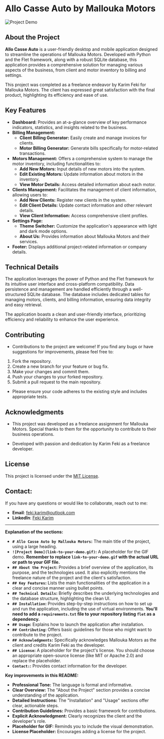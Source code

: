 # Allo Casse Auto by Mallouka Motors

![Project Demo](link-to-your-demo.gif)

## About the Project

**Allo Casse Auto** is a user-friendly desktop and mobile application designed to streamline the operations of Mallouka Motors. Developed with Python and the Flet framework, along with a robust SQLite database, this application provides a comprehensive solution for managing various aspects of the business, from client and motor inventory to billing and settings.

This project was completed as a freelance endeavor by Karim Feki for Mallouka Motors. The client has expressed great satisfaction with the final product, highlighting its efficiency and ease of use.

## Key Features

* **Dashboard:** Provides an at-a-glance overview of key performance indicators, statistics, and insights related to the business.
* **Billing Management:**
    * **Client Billing Generator:** Easily create and manage invoices for clients.
    * **Motor Billing Generator:**  Generate bills specifically for motor-related transactions.
* **Motors Management:** Offers a comprehensive system to manage the motor inventory, including functionalities to:
    * **Add New Motors:** Input details of new motors into the system.
    * **Edit Existing Motors:** Update information about motors in the inventory.
    * **View Motor Details:** Access detailed information about each motor.
* **Clients Management:**  Facilitates the management of client information, allowing users to:
    * **Add New Clients:** Register new clients in the system.
    * **Edit Client Details:** Update contact information and other relevant details.
    * **View Client Information:** Access comprehensive client profiles.
* **Settings Page:**
    * **Theme Switcher:** Customize the application's appearance with light and dark mode options.
    * **About Us:** Provides information about Mallouka Motors and their services.
* **Footer:** Displays additional project-related information or company details.

## Technical Details

The application leverages the power of Python and the Flet framework for its intuitive user interface and cross-platform compatibility. Data persistence and management are handled efficiently through a well-structured SQLite database. The database includes dedicated tables for managing motors, clients, and billing information, ensuring data integrity and easy retrieval.

The application boasts a clean and user-friendly interface, prioritizing efficiency and reliability to enhance the user experience.

## Contributing

* Contributions to the project are welcome! If you find any bugs or have suggestions for improvements, please feel free to:

1. Fork the repository.
2. Create a new branch for your feature or bug fix.
3. Make your changes and commit them.
4. Push your changes to your forked repository.
5. Submit a pull request to the main repository.

* Please ensure your code adheres to the existing style and includes appropriate tests.

## Acknowledgments

* This project was developed as a freelance assignment for Mallouka Motors. Special thanks to them for the opportunity to contribute to their business operations.

* Developed with passion and dedication by Karim Feki as a freelance developer.

## License

This project is licensed under the [MIT License](LICENSE).

## Contact: 

If you have any questions or would like to collaborate, reach out to me:

- **Email**: [feki.karim@outlook.com](mailto:feki.karim@outlook.com)
- **LinkedIn**: [Feki Karim](https://www.linkedin.com/in/karimfeki/)

---

**Explanation of the sections:**

* **`# Allo Casse Auto by Mallouka Motors`:**  The main title of the project, using a large heading.
* **`![Project Demo](link-to-your-demo.gif)`:**  A placeholder for the GIF demo. **Remember to replace `link-to-your-demo.gif` with the actual URL or path to your GIF file.**
* **`## About the Project`:** Provides a brief overview of the application, its purpose, and the technologies used. It also explicitly mentions the freelance nature of the project and the client's satisfaction.
* **`## Key Features`:** Lists the main functionalities of the application in a clear and concise manner using bullet points.
* **`## Technical Details`:** Briefly describes the underlying technologies and the database structure, highlighting the clean UI.
* **`## Installation`:** Provides step-by-step instructions on how to set up and run the application, including the use of virtual environments. **You'll need to add a `requirements.txt` file to your repository listing `flet` as a dependency.**
* **`## Usage`:** Explains how to launch the application after installation.
* **`## Contributing`:**  Offers basic guidelines for those who might want to contribute to the project.
* **`## Acknowledgments`:**  Specifically acknowledges Mallouka Motors as the client and credits Karim Feki as the developer.
* **`## License`:**  A placeholder for the project's license. You should choose an appropriate open-source license (like MIT or Apache 2.0) and replace the placeholder.
* **`Contact:`:** Provides contact information for the developer.

**Key improvements in this README:**

* **Professional Tone:** The language is formal and informative.
* **Clear Overview:** The "About the Project" section provides a concise understanding of the application.
* **Detailed Instructions:** The "Installation" and "Usage" sections offer clear, actionable steps.
* **Contribution Guidelines:**  Provides a basic framework for contributions.
* **Explicit Acknowledgment:** Clearly recognizes the client and the developer's role.
* **Placeholder for GIF:** Reminds you to include the visual demonstration.
* **License Placeholder:**  Encourages adding a license for the project.
